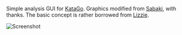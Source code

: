 Simple analysis GUI for [KataGo](https://github.com/lightvector/KataGo). Graphics modified from [Sabaki](https://github.com/SabakiHQ/Sabaki), with thanks. The basic concept is rather borrowed from [Lizzie](https://github.com/featurecat/lizzie).

![Screenshot](https://user-images.githubusercontent.com/16438795/117590193-0a067100-b126-11eb-8f88-6eb66c9d3a89.png)
